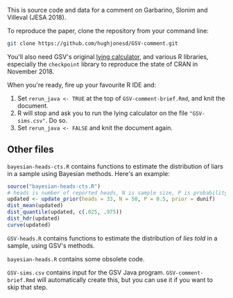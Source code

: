 
This is source code and data for a comment on Garbarino, Slonim and Villeval (JESA 2018).

To reproduce the paper, clone the repository from your command line:

```bash
git clone https://github.com/hughjonesd/GSV-comment.git
```

You'll also need GSV's original [lying calculator](http://lyingcalculator.gate.cnrs.fr/), and
various R libraries, especially the `checkpoint` library to reproduce the state of CRAN in 
November 2018.

When you're ready, fire up your favourite R IDE and:

1. Set `rerun_java <- TRUE` at the top of `GSV-comment-brief.Rmd`, and knit the document. 
2. R will stop and ask you to run the lying calculator on the file `"GSV-sims.csv"`. Do so. 
3. Set `rerun_java <- FALSE` and knit the document again.  

## Other files

`bayesian-heads-cts.R` contains functions to estimate the distribution of liars in a sample
using Bayesian methods. Here's an example:

```r
source("bayesian-heads-cts.R")
# heads is number of reported heads, N is sample size, P is probability of *bad* outcome
updated <- update_prior(heads = 33, N = 50, P = 0.5, prior = dunif)
dist_mean(updated)
dist_quantile(updated, c(.025, .975))
dist_hdr(updated)
curve(updated)
```

`GSV-heads.R` contains functions to estimate the distribution of *lies told* in a sample,
using GSV's methods. 

`bayesian-heads.R` contains some obsolete code.

`GSV-sims.csv` contains input for the GSV Java program. `GSV-comment-brief.Rmd` will automatically
create this, but you can use it if you want to skip that step.
